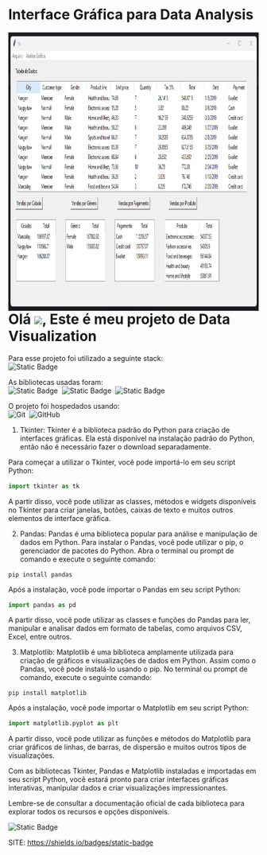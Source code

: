 # Interface Gráfica para Data Analysis

<img align="right" height="560em" src="img.png">

<h1 align="left">Olá <img src="https://raw.githubusercontent.com/kaueMarques/kaueMarques/master/hi.gif" height="30px">, Este é meu projeto de Data Visualization</h1>

Para esse projeto foi utilizado a seguinte stack: <br>
![Static Badge](https://img.shields.io/badge/Python-brightgreen)&nbsp;

As bibliotecas usadas foram: <br>
![Static Badge](https://img.shields.io/badge/tkinter-blue)&nbsp;
![Static Badge](https://img.shields.io/badge/pandas-blue)&nbsp;
![Static Badge](https://img.shields.io/badge/matplotlib-blue)&nbsp;
<br>

O projeto foi hospedados usando:<br>
![Git](https://img.shields.io/badge/-Git-05122A?style=flat&logo=git)&nbsp;
![GitHub](https://img.shields.io/badge/-GitHub-05122A?style=flat&logo=github)&nbsp;
<br>

1. Tkinter:
Tkinter é a biblioteca padrão do Python para criação de interfaces gráficas. Ela está disponível na instalação padrão do Python, então não é necessário fazer o download separadamente.

Para começar a utilizar o Tkinter, você pode importá-lo em seu script Python:

```python
import tkinter as tk
```

A partir disso, você pode utilizar as classes, métodos e widgets disponíveis no Tkinter para criar janelas, botões, caixas de texto e muitos outros elementos de interface gráfica.

2. Pandas:
Pandas é uma biblioteca popular para análise e manipulação de dados em Python. Para instalar o Pandas, você pode utilizar o pip, o gerenciador de pacotes do Python. Abra o terminal ou prompt de comando e execute o seguinte comando:

```
pip install pandas
```

Após a instalação, você pode importar o Pandas em seu script Python:

```python
import pandas as pd
```

A partir disso, você pode utilizar as classes e funções do Pandas para ler, manipular e analisar dados em formato de tabelas, como arquivos CSV, Excel, entre outros.

3. Matplotlib:
Matplotlib é uma biblioteca amplamente utilizada para criação de gráficos e visualizações de dados em Python. Assim como o Pandas, você pode instalá-lo usando o pip. No terminal ou prompt de comando, execute o seguinte comando:

```
pip install matplotlib
```

Após a instalação, você pode importar o Matplotlib em seu script Python:

```python
import matplotlib.pyplot as plt
```

A partir disso, você pode utilizar as funções e métodos do Matplotlib para criar gráficos de linhas, de barras, de dispersão e muitos outros tipos de visualizações.

Com as bibliotecas Tkinter, Pandas e Matplotlib instaladas e importadas em seu script Python, você estará pronto para criar interfaces gráficas interativas, manipular dados e criar visualizações impressionantes.

Lembre-se de consultar a documentação oficial de cada biblioteca para explorar todos os recursos e opções disponíveis.

![Static Badge](https://img.shields.io/badge/Thank%20You-brightgreen)

SITE: https://shields.io/badges/static-badge
